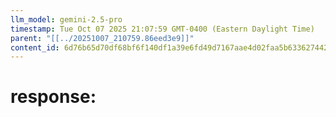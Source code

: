 ```yaml
---
llm_model: gemini-2.5-pro
timestamp: Tue Oct 07 2025 21:07:59 GMT-0400 (Eastern Daylight Time)
parent: "[[../20251007_210759.86eed3e9]]"
content_id: 6d76b65d70df68bf6f140df1a39e6fd49d7167aae4d02faa5b63362744266256
---
```


# response:
